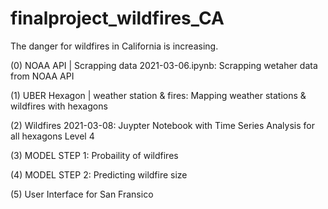 # finalproject_wildfires_CA

The danger for wildfires in California is increasing. 

(0) NOAA API | Scrapping data 2021-03-06.ipynb: Scrapping wetaher data from NOAA API

(1) UBER Hexagon | weather station & fires: Mapping weather stations & wildfires with hexagons 

(2) Wildfires 2021-03-08: Juypter Notebook with Time Series Analysis for all hexagons Level 4

(3) MODEL STEP 1: Probaility of wildfires

(4) MODEL STEP 2: Predicting wildfire size

(5) User Interface for San Fransico
